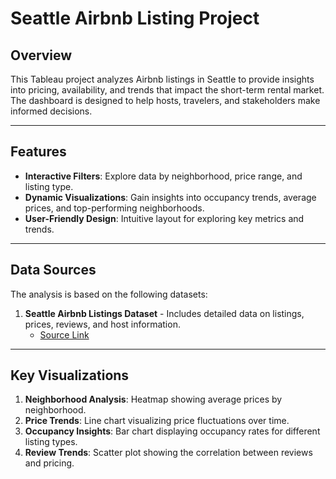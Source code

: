 # Seattle Airbnb Listing Project

## Overview
This Tableau project analyzes Airbnb listings in Seattle to provide insights into pricing, availability, and trends that impact the short-term rental market. The dashboard is designed to help hosts, travelers, and stakeholders make informed decisions.

---

## Features
- **Interactive Filters**: Explore data by neighborhood, price range, and listing type.
- **Dynamic Visualizations**: Gain insights into occupancy trends, average prices, and top-performing neighborhoods.
- **User-Friendly Design**: Intuitive layout for exploring key metrics and trends.

---

## Data Sources
The analysis is based on the following datasets:
1. **Seattle Airbnb Listings Dataset** - Includes detailed data on listings, prices, reviews, and host information.
   - [Source Link](https://www.kaggle.com/datasets/airbnb/seattle)

---

## Key Visualizations
1. **Neighborhood Analysis**: Heatmap showing average prices by neighborhood.
2. **Price Trends**: Line chart visualizing price fluctuations over time.
3. **Occupancy Insights**: Bar chart displaying occupancy rates for different listing types.
4. **Review Trends**: Scatter plot showing the correlation between reviews and pricing.

